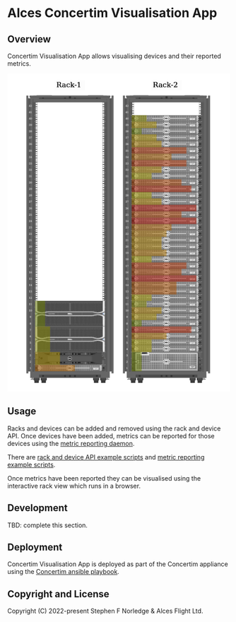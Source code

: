 # Alces Concertim Visualisation App

## Overview

Concertim Visualisation App allows visualising devices and their reported metrics.

![racks with metrics](images/racks-with-metrics.png)

## Usage

Racks and devices can be added and removed using the rack and device API.  Once
devices have been added, metrics can be reported for those devices using the
[metric reporting
daemon](https://github.com/alces-flight/concertim-metric-reporting-daemon).

There are [rack and device API example scripts](docs/api/examples) and [metric
reporting example
scripts](https://github.com/alces-flight/concertim-metric-reporting-daemon/tree/main/docs/examples).

Once metrics have been reported they can be visualised using the interactive
rack view which runs in a browser.

## Development

TBD: complete this section.

## Deployment

Concertim Visualisation App is deployed as part of the Concertim appliance
using the [Concertim ansible
playbook](https://github.com/alces-flight/concertim-ansible-playbook).

## Copyright and License

Copyright (C) 2022-present Stephen F Norledge & Alces Flight Ltd.
